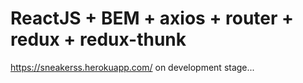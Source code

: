# ReactJS + BEM + axios + router + redux + redux-thunk

https://sneakerss.herokuapp.com/
on development stage...
